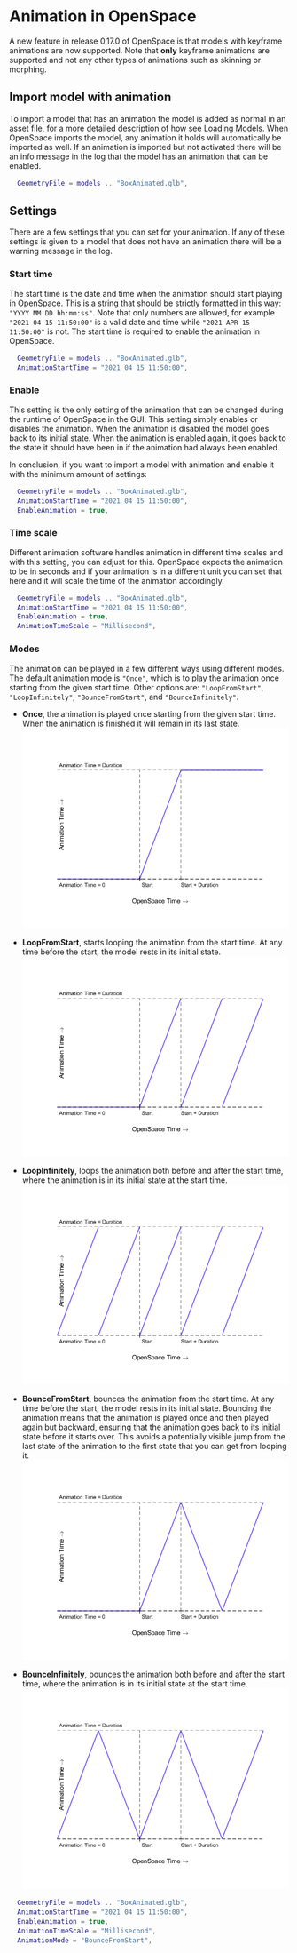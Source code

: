 # Animation in OpenSpace
A new feature in release 0.17.0 of OpenSpace is that models with keyframe animations are now supported. Note that **only** keyframe animations are supported and not any other types of animations such as skinning or morphing.

## Import model with animation
To import a model that has an animation the model is added as normal in an asset file, for a more detailed description of how see [Loading Models](loading). When OpenSpace imports the model, any animation it holds will automatically be imported as well. If an animation is imported but not activated there will be an info message in the log that the model has an animation that can be enabled.

```lua
  GeometryFile = models .. "BoxAnimated.glb",
```

## Settings
There are a few settings that you can set for your animation. If any of these settings is given to a model that does not have an animation there will be a warning message in the log.

### Start time
The start time is the date and time when the animation should start playing in OpenSpace. This is a string that should be strictly formatted in this way: <code>"YYYY MM DD hh:mm:ss"</code>. Note that only numbers are allowed, for example <code>"2021 04 15 11:50:00"</code> is a valid date and time while <code>"2021 APR 15 11:50:00"</code> is not. The start time is required to enable the animation in OpenSpace.

```lua
  GeometryFile = models .. "BoxAnimated.glb",
  AnimationStartTime = "2021 04 15 11:50:00",
```

### Enable
This setting is the only setting of the animation that can be changed during the runtime of OpenSpace in the GUI. This setting simply enables or disables the animation. When the animation is disabled the model goes back to its initial state. When the animation is enabled again, it goes back to the state it should have been in if the animation had always been enabled.

In conclusion, if you want to import a model with animation and enable it with the minimum amount of settings:

```lua
  GeometryFile = models .. "BoxAnimated.glb",
  AnimationStartTime = "2021 04 15 11:50:00",
  EnableAnimation = true,
```

### Time scale
Different animation software handles animation in different time scales and with this setting, you can adjust for this. OpenSpace expects the animation to be in seconds and if your animation is in a different unit you can set that here and it will scale the time of the animation accordingly.

```lua
  GeometryFile = models .. "BoxAnimated.glb",
  AnimationStartTime = "2021 04 15 11:50:00",
  EnableAnimation = true,
  AnimationTimeScale = "Millisecond",
```

### Modes
The animation can be played in a few different ways using different modes. The default animation mode is <code>"Once"</code>, which is to play the animation once starting from the given start time. Other options are: <code>"LoopFromStart"</code>, <code>"LoopInfinitely"</code>, <code>"BounceFromStart"</code>, and <code>"BounceInfinitely"</code>.

- **Once**, the animation is played once starting from the given start time. When the animation is finished it will remain in its last state.
![](/assets/models/once.png)

- **LoopFromStart**, starts looping the animation from the start time. At any time before the start, the model rests in its initial state.
![](/assets/models/loopStart.png)

- **LoopInfinitely**, loops the animation both before and after the start time, where the animation is in its initial state at the start time.
![](/assets/models/loopInf.png)

- **BounceFromStart**, bounces the animation from the start time. At any time before the start, the model rests in its initial state. Bouncing the animation means that the animation is played once and then played again but backward, ensuring that the animation goes back to its initial state before it starts over. This avoids a potentially visible jump from the last state of the animation to the first state that you can get from looping it.
![](/assets/models/bounceStart.png)

- **BounceInfinitely**, bounces the animation both before and after the start time, where the animation is in its initial state at the start time.
![](/assets/models/bounceInf.png)

```lua
  GeometryFile = models .. "BoxAnimated.glb",
  AnimationStartTime = "2021 04 15 11:50:00",
  EnableAnimation = true,
  AnimationTimeScale = "Millisecond",
  AnimationMode = "BounceFromStart",
```
